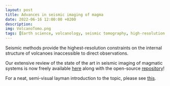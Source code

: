 ```yaml
---
layout: post
title: Advances in seismic imaging of magma
date: 2022-06-16 12:00:00 +0200
description: 
img: VolcanoTomo.png
tags: [Earth science, volcanology, seismic tomography, high-resolution imaging, full-waveform inversion] # add tag
---
```

Seismic methods provide the highest-resolution constraints on the internal structure of volcanoes inaccessible to direct observations.

Our extensive review of the state of the art in seismic imaging of magmatic systems is now freely available [here](https://www.frontiersin.org/journals/earth-science/articles/10.3389/feart.2022.970131/full) along with the open-source [repository](https://github.com/VolcanoTomo/Repository)! 

For a neat, semi-visual layman introduction to the topic, please see [this](https://volcanoroots.org/volcano-tomography/).
